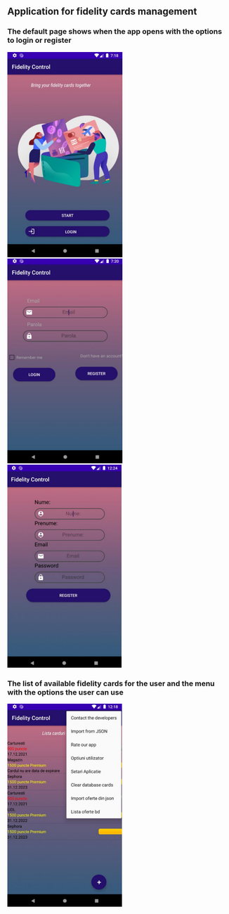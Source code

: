 ## Application for fidelity cards management
### The default page shows when the app opens with the options to login or register
![Default page](default.png)
![Login page](login.png)
![Register page](register.png)
### The list of available fidelity cards for the user and the menu with the options the user can use
![List of cards and options menu page](options-menu.png)

